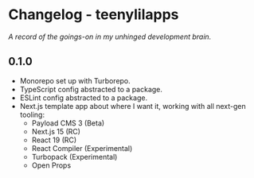 # Changelog - teenylilapps
_A record of the goings-on in my unhinged development brain._

## 0.1.0

- Monorepo set up with Turborepo.
- TypeScript config abstracted to a package.
- ESLint config abstracted to a package.
- Next.js template app about where I want it, working with all next-gen tooling:
  - Payload CMS 3 (Beta)
  - Next.js 15 (RC)
  - React 19 (RC)
  - React Compiler (Experimental)
  - Turbopack (Experimental)
  - Open Props